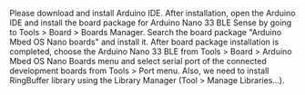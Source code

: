 Please download and install Arduino IDE. After installation, open the Arduino IDE and install the board package for Arduino Nano 33 BLE Sense by going to Tools > Board > Boards Manager. Search the board package "Arduino Mbed OS Nano boards" and install it. After board package installation is completed, choose the Arduino Nano 33 BLE from Tools > Board > Arduino Mbed OS Nano Boards menu and select serial port of the connected development boards from Tools > Port menu. Also, we need to install RingBuffer library using the Library Manager (Tool > Manage Libraries...).
